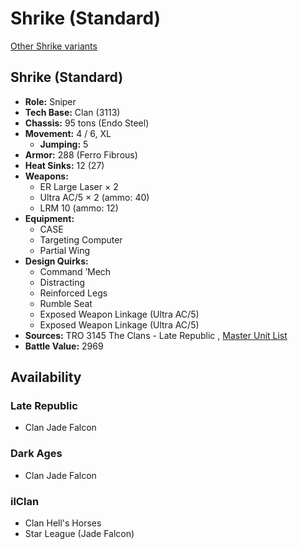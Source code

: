 # Shrike (Standard) 

[Other Shrike variants](../shrike.md) 

## Shrike (Standard) 

- **Role:** Sniper 
- **Tech Base:** Clan (3113) 
- **Chassis:** 95 tons (Endo Steel) 
- **Movement:** 4 / 6, XL 
  - **Jumping:** 5 
- **Armor:** 288 (Ferro Fibrous) 
- **Heat Sinks:** 12 (27) 
- **Weapons:** 
  - ER Large Laser × 2 
  - Ultra AC/5 × 2 (ammo: 40) 
  - LRM 10 (ammo: 12) 
- **Equipment:** 
  - CASE 
  - Targeting Computer 
  - Partial Wing 
- **Design Quirks:** 
  - Command ’Mech 
  - Distracting 
  - Reinforced Legs 
  - Rumble Seat 
  - Exposed Weapon Linkage (Ultra AC/5) 
  - Exposed Weapon Linkage (Ultra AC/5) 
- **Sources:** TRO 3145 The Clans - Late Republic , [Master Unit List](http://masterunitlist.info/Unit/Details/6292) 
- **Battle Value:** 2969 

## Availability 

### Late Republic 

- Clan Jade Falcon 

### Dark Ages 

- Clan Jade Falcon 

### ilClan 

- Clan Hell's Horses 
- Star League (Jade Falcon) 

